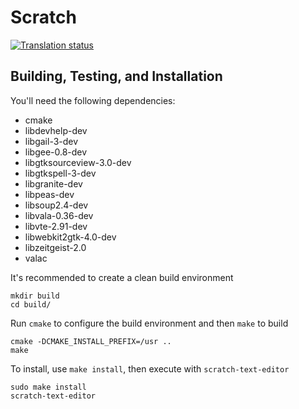 # Scratch
[![Translation status](https://l10n.elementary.io/widgets/scratch/-/svg-badge.svg)](https://l10n.elementary.io/projects/scratch/?utm_source=widget)

## Building, Testing, and Installation

You'll need the following dependencies:
* cmake
* libdevhelp-dev
* libgail-3-dev
* libgee-0.8-dev
* libgtksourceview-3.0-dev
* libgtkspell-3-dev
* libgranite-dev
* libpeas-dev
* libsoup2.4-dev
* libvala-0.36-dev
* libvte-2.91-dev
* libwebkit2gtk-4.0-dev
* libzeitgeist-2.0
* valac

It's recommended to create a clean build environment

    mkdir build
    cd build/
    
Run `cmake` to configure the build environment and then `make` to build

    cmake -DCMAKE_INSTALL_PREFIX=/usr ..
    make
    
To install, use `make install`, then execute with `scratch-text-editor`

    sudo make install
    scratch-text-editor

